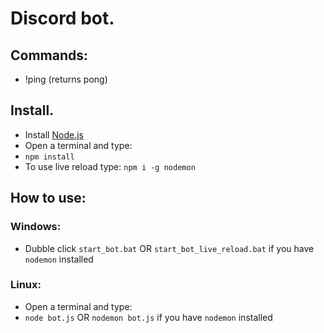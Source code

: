 # Discord bot.

## Commands:
- !ping (returns pong)

## Install.
- Install [Node.js](https://nodejs.org/en/)  
- Open a terminal and type:
- ``` npm install ```
- To use live reload type: ``` npm i -g nodemon ```

## How to use:
### Windows:
- Dubble click ``` start_bot.bat ``` OR ``` start_bot_live_reload.bat ``` if you have ``` nodemon ``` installed

### Linux:
- Open a terminal and type:
- ``` node bot.js ``` OR ``` nodemon bot.js ``` if you have ``` nodemon ``` installed
